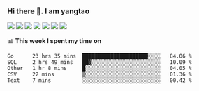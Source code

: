 ### Hi there 👋. I am yangtao 

<!-- **runtu666/runtu666** is a ✨ _special_ ✨ repository because its `README.md` (this file) appears on your GitHub profile. -->

![](https://github-readme-stats.vercel.app/api/top-langs/?username=runtu666&hide=html,javascript&theme=github)
![](https://github-readme-stats.vercel.app/api?username=runtu666&show_icons=true&count_private=true&line_height=40&theme=github)
![](https://github-profile-summary-cards.vercel.app/api/cards/profile-details?username=runtu666&theme=github)
![](https://github-profile-summary-cards.vercel.app/api/cards/repos-per-language?username=runtu666&theme=github)
![](https://github-profile-summary-cards.vercel.app/api/cards/most-commit-language?username=runtu666&theme=github)
![](https://github-profile-summary-cards.vercel.app/api/cards/stats?count_private=true&username=runtu666&theme=github)
![](https://github-profile-summary-cards.vercel.app/api/cards/productive-time?username=runtu666&theme=github)

📊 **This week I spent my time on**
<!--START_SECTION:waka-->
```text
Go      23 hrs 35 mins  █████████████████████░░░░   84.06 % 
SQL     2 hrs 49 mins   ██▓░░░░░░░░░░░░░░░░░░░░░░   10.09 % 
Other   1 hr 8 mins     █░░░░░░░░░░░░░░░░░░░░░░░░   04.05 % 
CSV     22 mins         ▒░░░░░░░░░░░░░░░░░░░░░░░░   01.36 % 
Text    7 mins          ░░░░░░░░░░░░░░░░░░░░░░░░░   00.42 % 
```
<!--END_SECTION:waka-->


[comment]: <> (Here are some ideas to get you started:)

[comment]: <> (- 🔭 I’m currently working on tal)

[comment]: <> (- 🌱 I’m currently learning devops)

[comment]: <> (- 👯 I’m looking to collaborate on ...)

[comment]: <> (- 🤔 I’m looking for help with ...)

[comment]: <> (- 💬 Ask me about ...)

[comment]: <> (- 📫 How to reach me: ...)

[comment]: <> (- 😄 Pronouns: ...)

[comment]: <> (- ⚡ Fun fact: ...)
